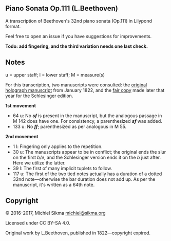 Piano Sonata Op.111 (L.Beethoven)
---------------------------------

A transcription of Beethoven's 32nd piano sonata (Op.111) in Lilypond format.

Feel free to open an issue if you have suggestions for improvements.

**Todo: add fingering, and the third variation needs one last check.**

Notes
-----

u = upper staff; l = lower staff; M = measure(s)

For this transcription, two manuscripts were consulted: the [original holograph manuscript](http://imslp.org/wiki/Special:ReverseLookup/396221) from January 1822, and the [fair copy](http://imslp.org/wiki/Special:ReverseLookup/12722) made later that year for the Schlesinger edition.

**1st movement**

* 64 u: No ***sf*** is present in the manuscript, but the analogous passage in M 142 does have one. For consistency, a parenthesized ***sf*** was added.
* 133 u: No ***ff***; parenthesized as per analogous in M 55.

**2nd movement**

* 1 l: Fingering only applies to the repetition.
* 30 u: The manuscripts appear to be in conflict; the original ends the slur on the first *b/e*, and the Schlesinger version ends it on the *b* just after. Here we utilize the latter.
* 39 l: The first of many implicit tuplets to follow.
* 117 u: The first of the two tied notes actually has a duration of a dotted 32nd note—otherwise the bar duration does not add up. As per the manuscript, it's written as a 64th note.

Copyright
---------

© 2016-2017, Michiel Sikma <michiel@sikma.org>

Licensed under CC BY-SA 4.0.

Original work by L.Beethoven, published in 1822—copyright expired.
